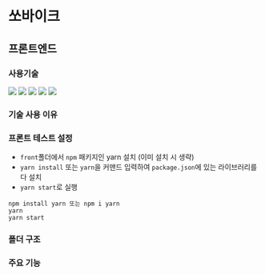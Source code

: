 # 쏘바이크

## 프론트엔드

### 사용기술
<div> 
  <img src="https://img.shields.io/badge/html5-E34F26?style=for-the-badge&logo=html5&logoColor=white"> 
  <img src="https://img.shields.io/badge/css-1572B6?style=for-the-badge&logo=css3&logoColor=white"> 
  <img src="https://img.shields.io/badge/javascript-F7DF1E?style=for-the-badge&logo=javascript&logoColor=black"> 
  <img src="https://img.shields.io/badge/react-61DAFB?style=for-the-badge&logo=react&logoColor=black"> 
  <img src="https://img.shields.io/badge/bootstrap-7952B3?style=for-the-badge&logo=bootstrap&logoColor=white">
</div>

### 기술 사용 이유

### 프론트 테스트 설정
   - `front`폴더에서 `npm` 패키지인 yarn 설치 (이미 설치 시 생략)
   - `yarn install` 또는 `yarn`을 커맨드 입력하여 `package.json`에 있는 라이브러리를 다 설치
   - `yarn start`로 실행
   ```
   npm install yarn 또는 npm i yarn
   yarn
   yarn start
   ```
### 폴더 구조
  

### 주요 기능